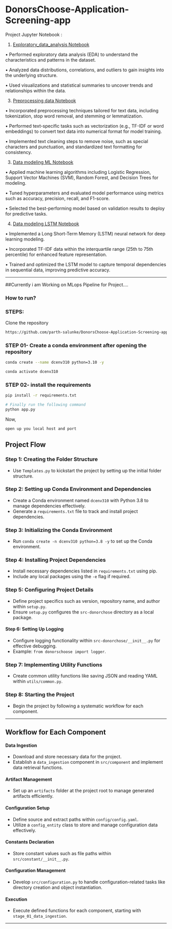 # DonorsChoose-Application-Screening-app

Project Jupyter Notebook : 
1. [Exploratory_data_analysis Notebook](research/01_Exploratory_data_analysis.ipynb)
   
•	Performed exploratory data analysis (EDA) to understand the characteristics and patterns in the dataset.

•	Analyzed data distributions, correlations, and outliers to gain insights into the underlying structure.

•	Used visualizations and statistical summaries to uncover trends and relationships within the data.

3. [Preprocessing data Notebook](research/02_Preprocessing_data.ipynb)

•	Incorporated preprocessing techniques tailored for text data, including tokenization, stop word removal, and stemming or lemmatization.

•	Performed text-specific tasks such as vectorization (e.g., TF-IDF or word embeddings) to convert text data into numerical format for model training.

•	Implemented text cleaning steps to remove noise, such as special characters and punctuation, and standardized text formatting for consistency.

3. [Data modeling ML Notebook](research/03_Data_modeling_ML.ipynb)

•	Applied machine learning algorithms including Logistic Regression, Support Vector Machines (SVM), Random Forest, and Decision Trees for modeling.

•	Tuned hyperparameters and evaluated model performance using metrics such as accuracy, precision, recall, and F1-score.

•	Selected the best-performing model based on validation results to deploy for predictive tasks.

4. [Data modeling LSTM Notebook](research/04_Data_modeling_LSTM.ipynb)

•	Implemented a Long Short-Term Memory (LSTM) neural network for deep learning modeling.

•	Incorporated TF-IDF data within the interquartile range (25th to 75th percentile) for enhanced feature representation.

•	Trained and optimized the LSTM model to capture temporal dependencies in sequential data, improving predictive accuracy.

-- -- -- -- -- -- -- -- -- -- -- -- -- -- -- -- -- -- -- -- -- -- -- -- -- -- -- -- -- -- -- -- -- -- -- -- -- -- -- -- -- -- 
##Currently i am Working on MLops Pipeline for Project....

### How to run?
### STEPS:

Clone the repository

```bash
https://github.com/parth-salunke/DonorsChoose-Application-Screening-app
```
### STEP 01- Create a conda environment after opening the repository

```bash
conda create --name dcenv310 python=3.10 -y
```

```bash
conda activate dcenv310
```


### STEP 02- install the requirements
```bash
pip install -r requirements.txt
```

```bash
# Finally run the following command
python app.py
```

Now,
```bash
open up you local host and port
```



## Project Flow

### Step 1: Creating the Folder Structure
- Use `Templates.py` to kickstart the project by setting up the initial folder structure.

### Step 2: Setting up Conda Environment and Dependencies
- Create a Conda environment named `dcenv310` with Python 3.8 to manage dependencies effectively.
- Generate a `requirements.txt` file to track and install project dependencies.

### Step 3: Initializing the Conda Environment
- Run `conda create -n dcenv310 python=3.8 -y` to set up the Conda environment.

### Step 4: Installing Project Dependencies
- Install necessary dependencies listed in `requirements.txt` using pip.
- Include any local packages using the `-e` flag if required.

### Step 5: Configuring Project Details
- Define project specifics such as version, repository name, and author within `setup.py`.
- Ensure `setup.py` configures the `src-donorchose` directory as a local package.

#### Step 6: Setting Up Logging
- Configure logging functionality within `src-donorchose/__init__.py` for effective debugging.
- Example: `from donorschoose import logger`.

### Step 7: Implementing Utility Functions
- Create common utility functions like saving JSON and reading YAML within `utils/common.py`.

### Step 8: Starting the Project
- Begin the project by following a systematic workflow for each component.

---

## Workflow for Each Component

#### Data Ingestion
- Download and store necessary data for the project.
- Establish a `data_ingestion` component in `src/component` and implement data retrieval functions.

####  Artifact Management
- Set up an `artifacts` folder at the project root to manage generated artifacts efficiently.

####  Configuration Setup
- Define source and extract paths within `config/config.yaml`.
- Utilize a `config_entity` class to store and manage configuration data effectively.

####  Constants Declaration
- Store constant values such as file paths within `src/constant/__init__.py`.

####  Configuration Management
- Develop `src/configuration.py` to handle configuration-related tasks like directory creation and object instantiation.

####  Execution
- Execute defined functions for each component, starting with `stage_01_data_ingestion`.

---

